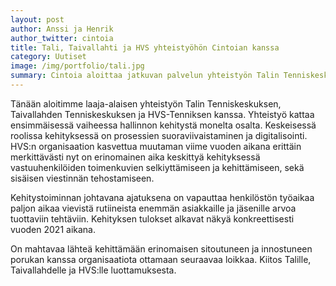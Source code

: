 ```yaml
---
layout: post
author: Anssi ja Henrik
author_twitter: cintoia
title: Tali, Taivallahti ja HVS yhteistyöhön Cintoian kanssa
category: Uutiset
image: /img/portfolio/tali.jpg
summary: Cintoia aloittaa jatkuvan palvelun yhteistyön Talin Tenniskeskuksen, Taivallahden Tenniskeskuksen ja HVS-Tenniksen kanssa.
---
```


Tänään aloitimme laaja-alaisen yhteistyön Talin Tenniskeskuksen, Taivallahden Tenniskeskuksen ja HVS-Tenniksen kanssa. Yhteistyö kattaa ensimmäisessä vaiheessa hallinnon kehitystä monelta osalta. Keskeisessä roolissa kehityksessä on prosessien suoraviivaistaminen ja digitalisointi. HVS:n organisaation kasvettua muutaman viime vuoden aikana erittäin merkittävästi nyt on erinomainen aika keskittyä kehityksessä vastuuhenkilöiden toimenkuvien selkiyttämiseen ja kehittämiseen, sekä sisäisen viestinnän tehostamiseen.

Kehitystoiminnan johtavana ajatuksena on vapauttaa henkilöstön työaikaa paljon aikaa vievistä rutiineista enemmän asiakkaille ja jäsenille arvoa tuottaviin tehtäviin. Kehityksen tulokset alkavat näkyä konkreettisesti vuoden 2021 aikana.  

On mahtavaa lähteä kehittämään erinomaisen sitoutuneen ja innostuneen porukan kanssa organisaatiota ottamaan seuraavaa loikkaa. 
Kiitos Talille, Taivallahdelle ja HVS:lle luottamuksesta.





